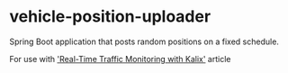 # vehicle-position-uploader

Spring Boot application that posts random positions on a fixed schedule. 

For use with ['Real-Time Traffic Monitoring with Kalix'](https://www.kalix.io/blog/real-time-traffic-monitoring-with-kalix) article
